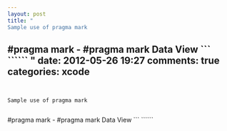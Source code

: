 ```yaml
---
layout: post
title: "
Sample use of pragma mark 


```
#pragma mark -
#pragma mark Data View
``` ``````
"
date: 2012-05-26 19:27
comments: true
categories: xcode
---
```


Sample use of pragma mark 


```
#pragma mark -
#pragma mark Data View
``` ``````

